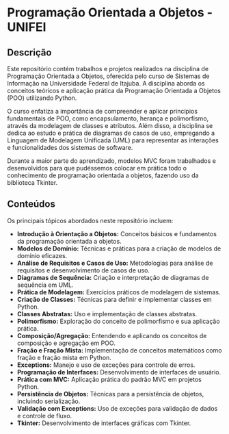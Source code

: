 # Programação Orientada a Objetos - UNIFEI

## Descrição
Este repositório contém trabalhos e projetos realizados na disciplina de Programação Orientada a Objetos, oferecida pelo curso de Sistemas de Informação na Universidade Federal de Itajuba. A disciplina aborda os conceitos teóricos e aplicação prática da Programação Orientada a Objetos (POO) utilizando Python.

O curso enfatiza a importância de compreender e aplicar princípios fundamentais de POO, como encapsulamento, herança e polimorfismo, através da modelagem de classes e atributos. Além disso, a disciplina se dedica ao estudo e prática de diagramas de casos de uso, empregando a Linguagem de Modelagem Unificada (UML) para representar as interações e funcionalidades dos sistemas de software.

Durante a maior parte do aprendizado, modelos MVC foram trabalhados e desenvolvidos para que pudéssemos colocar em prática todo o conhecimento de programação orientada a objetos, fazendo uso da biblioteca Tkinter.


## Conteúdos
Os principais tópicos abordados neste repositório incluem:

- **Introdução à Orientação a Objetos:** Conceitos básicos e fundamentos da programação orientada a objetos.
- **Modelos de Domínio:** Técnicas e práticas para a criação de modelos de domínio eficazes.
- **Análise de Requisitos e Casos de Uso:** Metodologias para análise de requisitos e desenvolvimento de casos de uso.
- **Diagramas de Sequência:** Criação e interpretação de diagramas de sequência em UML.
- **Prática de Modelagem:** Exercícios práticos de modelagem de sistemas.
- **Criação de Classes:** Técnicas para definir e implementar classes em Python.
- **Classes Abstratas:** Uso e implementação de classes abstratas.
- **Polimorfismo:** Exploração do conceito de polimorfismo e sua aplicação prática.
- **Composição/Agregação:** Entendendo e aplicando os conceitos de composição e agregação em POO.
- **Fração e Fração Mista:** Implementação de conceitos matemáticos como fração e fração mista em Python.
- **Exceptions:** Manejo e uso de exceções para controle de erros.
- **Programação de Interfaces:** Desenvolvimento de interfaces de usuário.
- **Prática com MVC:** Aplicação prática do padrão MVC em projetos Python.
- **Persistência de Objetos:** Técnicas para a persistência de objetos, incluindo serialização.
- **Validação com Exceptions:** Uso de exceções para validação de dados e controle de fluxo.
- **Tkinter:** Desenvolvimento de interfaces gráficas com Tkinter.
